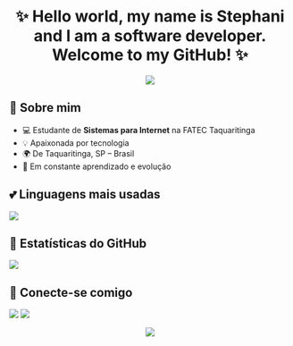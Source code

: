 <h1 align="center">✨ Hello world, my name is Stephani and I am a software developer. Welcome to my GitHub! ✨</h1>

<p align="center">
  <img src="https://capsule-render.vercel.app/api?type=waving&color=ff69b4&height=200&section=header&text=Olá,%20eu%20sou%20Stephani!&fontColor=ffffff&fontSize=30&animation=fadeIn" />
</p>

## 🌸 Sobre mim
  
- 💻 Estudante de **Sistemas para Internet** na FATEC Taquaritinga  
- 💡 Apaixonada por tecnologia  
- 🌍 De Taquaritinga, SP – Brasil  
- 🚀 Em constante aprendizado e evolução  

## 💕 Linguagens mais usadas

<img src="https://github-readme-stats.vercel.app/api/top-langs/?username=stephiiss&layout=compact&bg_color=000000&border_color=ff69b4&title_color=ff69b4&text_color=ffffff" />

## 🎀 Estatísticas do GitHub

<img src="https://github-readme-stats.vercel.app/api?username=stephiiss&show_icons=true&bg_color=000000&border_color=ff69b4&title_color=ff69b4&text_color=ffffff&icon_color=ff69b4" />

## 🌷 Conecte-se comigo

<p>
  <a href="mailto:stephanidejesus2@gmail.com"><img src="https://img.shields.io/badge/Email-ff69b4?style=for-the-badge&logo=gmail&logoColor=white"/></a>
  <a href="https://www.linkedin.com/in/stephani-de-jesus-b35730299"><img src="https://img.shields.io/badge/LinkedIn-ff69b4?style=for-the-badge&logo=linkedin&logoColor=white"/></a>
</p>

<p align="center">
  <img src="https://capsule-render.vercel.app/api?type=waving&color=ff69b4&height=120&section=footer"/>
</p>
